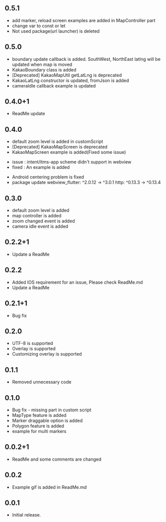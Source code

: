 ## 0.5.1
* add marker, reload screen examples are added in MapController part
* change var to const or let
* Not used package(url launcher) is deleted

## 0.5.0
* boundary update callback is added. SouthWest, NorthEast latlng will be updated when map is moved
* KakaoBoundary class is added
* [Deprecated] KakaoMapUtil getLatLng is deprecated
* KakaoLatLng constructor is updated, fromJson is added
* cameraIdle callback example is updated

## 0.4.0+1
* ReadMe update

## 0.4.0
* default zoom level is added in customScript
* [Deprecated] KakaoMapScreen is deprecated
* KakaoMapScreen example is added(Fixed some issue)
 - issue : intent/itms-app scheme didn't support in webview
 - fixed : An example is added

* Android centering problem is fixed
* package update
 webview_flutter: ^2.0.12 -> ^3.0.1
 http: ^0.13.3 -> ^0.13.4

## 0.3.0
* default zoom level is added
* map controller is added
* zoom changed event is added
* camera idle event is added

## 0.2.2+1
* Update a ReadMe

## 0.2.2
* Added IOS requirement for an issue, Please check ReadMe.md
* Update a ReadMe

## 0.2.1+1
* Bug fix

## 0.2.0
* UTF-8 is supported
* Overlay is supported
* Customizing overlay is supported

## 0.1.1
* Removed unnecessary code

## 0.1.0
* Bug fix - missing part in custom script
* MapType feature is added
* Marker draggable option is added
* Polygon feature is added
* example for multi markers

## 0.0.2+1
* ReadMe and some comments are changed

## 0.0.2
* Example gif is added in ReadMe.md

## 0.0.1
* Initial release.